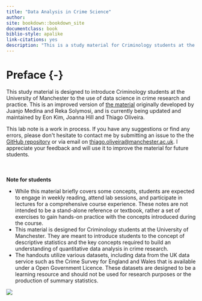 ```yaml
--- 
title: "Data Analysis in Crime Science"
author:
site: bookdown::bookdown_site
documentclass: book
biblio-style: apalike
link-citations: yes
description: "This is a study material for Criminology students at the University of Manchester."
---
```


# Preface {-}

This study material is designed to introduce Criminology students at the University of Manchester to the use of data science in crime research and practice. This is an improved version of [the material](https://maczokni.github.io/R-for-Criminologists/) originally developed by Juanjo Medina and Reka Solymosi, and is currently being updated and maintained by Eon Kim, Joanna Hill and Thiago Oliveira.

This lab note is a work in process. If you have any suggestions or find any errors, please don't hesitate to contact me by submitting an issue to the the [GitHub repository](https://github.com/eonk/CrimeSciData) or via email on thiago.oliveira@manchester.ac.uk. I appreciate your feedback and will use it to improve the material for future students.

<div style="margin-top: 50px;"></div>

**Note for students**<br>
- While this material briefly covers some concepts, students are expected to engage in weekly reading,  attend lab sessions, and participate in lectures for a comprehensive course experience. These notes are not intended to be a stand-alone reference or textbook, rather a set of exercises to gain hands-on practice with the concepts introduced during the course. <br>
- This material is designed for Criminology students at the University of Manchester. They are meant to introduce students to the concept of descriptive statistics and the key concepts required to build an understanding of quantitative data analysis in crime research. <br>
- The handouts utilize various datasets, including data from the UK data service such as the Crime Survey for England and Wales that is available under a Open Government Licence. These datasets are designed to be a learning resource and should not be used for research purposes or the production of summary statistics. 

![](imgs/mybear.jpg)

